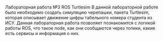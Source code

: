 Лабораторная работа №3 ROS Turtlesim
В данной лабораторной работе было необходимо создать симуляцию черепашки, пакета Turtlesim, которая описывает движение цифры табельного номера студента из ИСУ. Данная лабораторная работа позволяет познакомится с логикой работы ROS, что такое node, как они сообщаются через топики, какие есть сервисы и информация о них.

